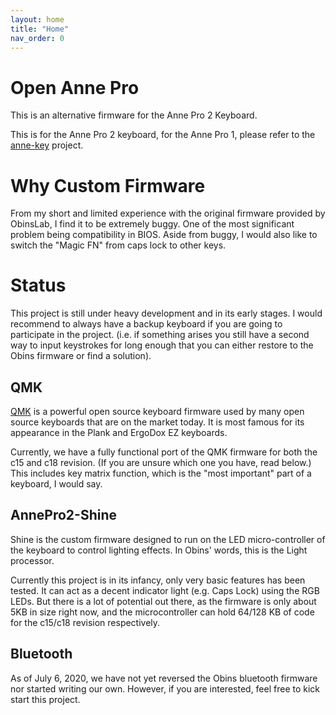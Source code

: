 ```yaml
---
layout: home
title: "Home"
nav_order: 0
---
```


# Open Anne Pro

This is an alternative firmware for the Anne Pro 2 Keyboard.

This is for the Anne Pro 2 keyboard, for the Anne Pro 1, please refer to the
[anne-key](https://github.com/ah-/anne-key) project.

# Why Custom Firmware

From my short and limited experience with the original firmware provided by ObinsLab,
I find it to be extremely buggy. One of the most significant problem being
compatibility in BIOS. Aside from buggy, I would also like to switch the "Magic FN"
from caps lock to other keys.

# Status

This project is still under heavy development and in its early stages. I would recommend
to always have a backup keyboard if you are going to participate in the project. (i.e. if
something arises you still have a second way to input keystrokes for long enough that you
can either restore to the Obins firmware or find a solution).

## QMK
[QMK](https://qmk.fm/) is a powerful open source keyboard firmware used by
many open source keyboards that are on the market today. It is most famous
for its appearance in the Plank and ErgoDox EZ keyboards.

Currently, we have a fully functional port of the QMK firmware for both the c15
and c18 revision. (If you are unsure which one you have, read below.)
This includes key matrix function, which is the "most important" part of a keyboard,
I would say.

## AnnePro2-Shine
Shine is the custom firmware designed to run on the LED micro-controller of the
keyboard to control lighting effects. In Obins' words, this is the Light processor.

Currently this project is in its infancy, only very basic features has been tested.
It can act as a decent indicator light (e.g. Caps Lock) using the RGB LEDs. But
there is a lot of potential out there, as the firmware is only about 5KB in size
right now, and the microcontroller can hold 64/128 KB of code for the c15/c18
revision respectively.

## Bluetooth
As of July 6, 2020, we have not yet reversed the Obins bluetooth firmware nor
started writing our own. However, if you are interested, feel free to kick start
this project.